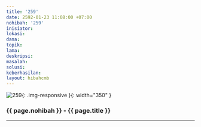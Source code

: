 ```yaml
---
title: '259'
date: 2592-01-23 11:08:00 +07:00
nohibah: '259'
inisiator: 
lokasi: 
dana: 
topik: 
lama: 
deskripsi: 
masalah: 
solusi: 
keberhasilan: 
layout: hibahcmb
---
```


![259](/static/img/hibahcmb/259.png){: .img-responsive }{: width="350" }

### {{ page.nohibah }} - {{ page.title }}

---

